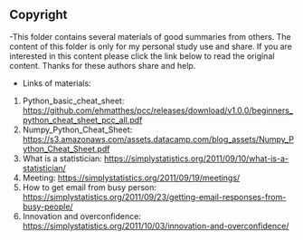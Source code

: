 ## Copyright
-This folder contains several materials of good summaries from others. The content of this folder is only for my personal study use and share. If you are interested in this content please click the link below to read the original content. Thanks for these authors share and help.
- Links of materials:
1. Python_basic_cheat_sheet: https://github.com/ehmatthes/pcc/releases/download/v1.0.0/beginners_python_cheat_sheet_pcc_all.pdf
2. Numpy_Python_Cheat_Sheet: https://s3.amazonaws.com/assets.datacamp.com/blog_assets/Numpy_Python_Cheat_Sheet.pdf
3. What is a statistician: https://simplystatistics.org/2011/09/10/what-is-a-statistician/
4. Meeting: https://simplystatistics.org/2011/09/19/meetings/
5. How to get email from busy person: https://simplystatistics.org/2011/09/23/getting-email-responses-from-busy-people/
6. Innovation and overconfidence: https://simplystatistics.org/2011/10/03/innovation-and-overconfidence/
